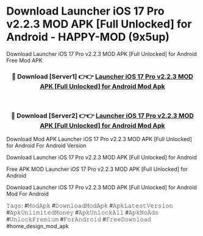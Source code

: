 # Download Launcher iOS 17 Pro v2.2.3 MOD APK [Full Unlocked] for Android - HAPPY-MOD (9x5up)
Download Launcher iOS 17 Pro v2.2.3 MOD APK [Full Unlocked] for Android Free Mod APK

<div align="center">
<h3>🔴 Download [Server1] 👉👉 <a href="https://apkcomod.com?title=Launcher_iOS_17_Pro_v2.2.3_MOD_APK_[Full_Unlocked]_for_Android">Launcher iOS 17 Pro v2.2.3 MOD APK [Full Unlocked] for Android Mod Apk</a></h3><br>

<h3>🔴 Download [Server2] 👉👉 <a href="https://apkcomod.com?title=Launcher_iOS_17_Pro_v2.2.3_MOD_APK_[Full_Unlocked]_for_Android">Launcher iOS 17 Pro v2.2.3 MOD APK [Full Unlocked] for Android Mod Apk</a></h3>
</div>


Download Mod APK Launcher iOS 17 Pro v2.2.3 MOD APK [Full Unlocked] for Android For Android Version

Download Launcher iOS 17 Pro v2.2.3 MOD APK [Full Unlocked] for Android 

Free APK MOD Launcher iOS 17 Pro v2.2.3 MOD APK [Full Unlocked] for Android 

Download Launcher iOS 17 Pro v2.2.3 MOD APK [Full Unlocked] for Android Mod For Android

𝚃𝚊𝚐𝚜: #𝙼𝚘𝚍𝙰𝚙𝚔 #𝙳𝚘𝚠𝚗𝚕𝚘𝚊𝚍𝙼𝚘𝚍𝙰𝚙𝚔 #𝙰𝚙𝚔𝙻𝚊𝚝𝚎𝚜𝚝𝚅𝚎𝚛𝚜𝚒𝚘𝚗 #𝙰𝚙𝚔𝚄𝚗𝚕𝚒𝚖𝚒𝚝𝚎𝚍𝙼𝚘𝚗𝚎𝚢 #𝙰𝚙𝚔𝚄𝚗𝚕𝚘𝚌𝚔𝙰𝚕𝚕 #𝙰𝚙𝚔𝙽𝚘𝙰𝚍𝚜 #𝚄𝚗𝚕𝚘𝚌𝚔𝙿𝚛𝚎𝚖𝚒𝚞𝚖 #𝙵𝚘𝚛𝙰𝚗𝚍𝚛𝚘𝚒𝚍 #𝙵𝚛𝚎𝚎𝙳𝚘𝚠𝚗𝚕𝚘𝚊𝚍 #home_design_mod_apk